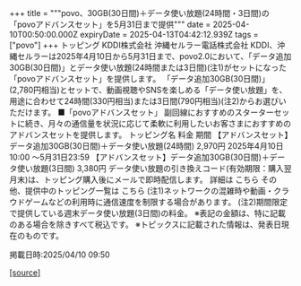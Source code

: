 +++
title = """povo、30GB(30日間)＋データ使い放題(24時間・3日間)の「povoアドバンスセット」を5月31日まで提供"""
date = 2025-04-10T00:50:00.000Z
expiryDate = 2025-04-13T04:42:12.939Z
tags = ["povo"]
+++
トッピング KDDI株式会社 沖縄セルラー電話株式会社 KDDI、沖縄セルラーは2025年4月10日から5月31日まで、povo2.0において、「データ追加30GB(30日間)」とデータ使い放題(24時間または3日間)(注1)がセットになった「povoアドバンスセット」を提供します。 「データ追加30GB(30日間)」(2,780円相当)とセットで、動画視聴やSNSを楽しめる「データ使い放題」を、用途に合わせて24時間(330円相当)または3日間(790円相当)(注2)からお選びいただけます。 ■「povoアドバンスセット」 副回線におすすめのスターターセットに続き、月々の通信量を状況に応じて柔軟に利用したいお客さまにおすすめのアドバンスセットを提供します。 トッピング名 料金 期間 【アドバンスセット】データ追加30GB(30日間)＋データ使い放題(24時間) 2,970円 2025年4月10日10:00 ～5月31日23:59 【アドバンスセット】データ追加30GB(30日間)＋データ使い放題(3日間) 3,380円 データ使い放題の引き換えコード(有効期限：購入翌月末)は、トッピング購入後にメールで即時配信します。 詳細は こちら その他、提供中のトッピング一覧は こちら (注1)ネットワークの混雑時や動画・クラウドゲームなどの利用時に通信速度を制限する場合があります。 (注2)期間限定で提供している週末データ使い放題(3日間)の料金。 ※表記の金額は、特に記載のある場合を除きすべて税込です。 ※トピックスに記載された情報は、発表日現在のものです。

掲載日時:2025/04/10 09:50

[[source]](https://povo.jp/news/newsrelease/20250410_01/)
